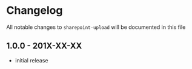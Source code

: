 # Changelog

All notable changes to `sharepoint-upload` will be documented in this file

## 1.0.0 - 201X-XX-XX

- initial release
